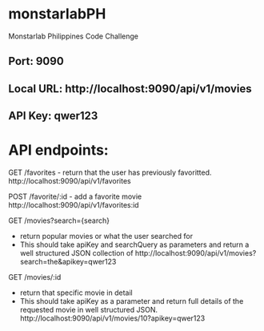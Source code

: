 # monstarlabPH
Monstarlab Philippines Code Challenge


## Port: 9090
## Local URL: http://localhost:9090/api/v1/movies
## API Key: qwer123

# API endpoints:
GET /favorites - return that the user has previously favoritted.
http://localhost:9090/api/v1/favorites

POST /favorite/:id - add a favorite movie
http://localhost:9090/api/v1/favorites:id

GET /movies?search={search} 
- return popular movies or what the user searched for
- This should take apiKey and searchQuery as parameters and return a well structured JSON collection of
http://localhost:9090/api/v1/movies?search=the&apikey=qwer123

GET /movies/:id 
- return that specific movie in detail
- This should take apiKey as a parameter and return full details of the requested movie in well structured JSON.
http://localhost:9090/api/v1/movies/10?apikey=qwer123
